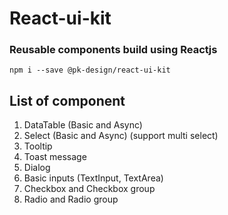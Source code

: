 # React-ui-kit

### Reusable components build using Reactjs

`npm i --save @pk-design/react-ui-kit`

## List of component

1. DataTable (Basic and Async)
2. Select (Basic and Async) (support multi select)
3. Tooltip
4. Toast message
5. Dialog
6. Basic inputs (TextInput, TextArea)
7. Checkbox and Checkbox group
8. Radio and Radio group

